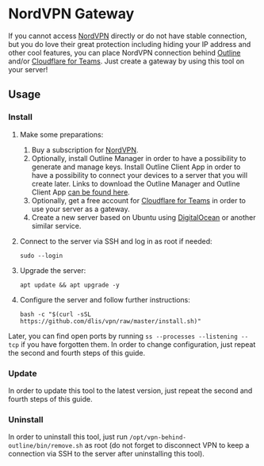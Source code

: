 # NordVPN Gateway

If you cannot access [NordVPN](https://nordvpn.com/) directly or do not have stable connection, but you do love their
great protection including hiding your IP address and other cool features, you can place NordVPN connection
behind [Outline](https://getoutline.org/) and/or [Cloudflare for Teams](https://www.cloudflare.com/teams/). Just create
a gateway by using this tool on your server!

## Usage

### Install

1. Make some preparations:
    1. Buy a subscription for [NordVPN](https://nordvpn.com/).
    3. Optionally, install Outline Manager in order to have a possibility to generate and manage keys. Install Outline
       Client App in order to have a possibility to connect your devices to a server that you will create later. Links
       to download the Outline Manager and Outline Client App [can be found here](https://getoutline.org/).
    2. Optionally, get a free account for [Cloudflare for Teams](https://www.cloudflare.com/teams/) in order to use your
       server as a gateway.
    4. Create a new server based on Ubuntu using [DigitalOcean](https://digitalocean.com/) or another similar service.

2. Connect to the server via SSH and log in as root if needed:

   ```sudo --login```

3. Upgrade the server:

   ```apt update && apt upgrade -y```

4. Configure the server and follow further instructions:

   ```bash -c "$(curl -sSL https://github.com/dlis/vpn/raw/master/install.sh)"```

Later, you can find open ports by running ```ss --processes --listening --tcp``` if you have forgotten them. In order to
change configuration, just repeat the second and fourth steps of this guide.

### Update

In order to update this tool to the latest version, just repeat the second and fourth steps of this guide.

### Uninstall

In order to uninstall this tool, just run ```/opt/vpn-behind-outline/bin/remove.sh``` as root (do not forget to
disconnect VPN to keep a connection via SSH to the server after uninstalling this tool).